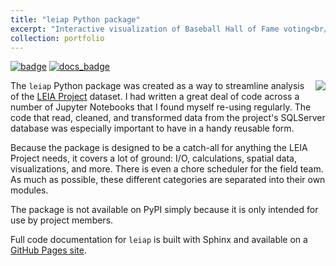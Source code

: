 ```yaml
---
title: "leiap Python package"
excerpt: "Interactive visualization of Baseball Hall of Fame voting<br/><img src='/images/leiap_logo_original.png'><br/>"
collection: portfolio
---
```


[![badge](https://img.shields.io/badge/GitHub-leiap-blue.svg?logo=github)](https://github.com/deppen8/leiap)
[![docs_badge](https://img.shields.io/website-up-down-green-red/https/shields.io.svg?label=leiap_docs&logo=github)](https://deppen8.github.io/leiap/)

<img align="right" src="/images/leiap_logo_small.png">The `leiap` Python package was created as a way to streamline analysis of the [LEIA Project](http://leiap.weebly.com/) dataset. I had written a great deal of code across a number of Jupyter Notebooks that I found myself re-using regularly. The code that read, cleaned, and transformed data from the project's SQLServer database was especially important to have in a handy reusable form.

Because the package is designed to be a catch-all for anything the LEIA Project needs, it covers a lot of ground: I/O, calculations, spatial data, visualizations, and more. There is even a chore scheduler for the field team. As much as possible, these different categories are separated into their own modules.

The package is not available on PyPI simply because it is only intended for use by project members.

Full code documentation for `leiap` is built with Sphinx and available on a [GitHub Pages site](https://deppen8.github.io/leiap/).
